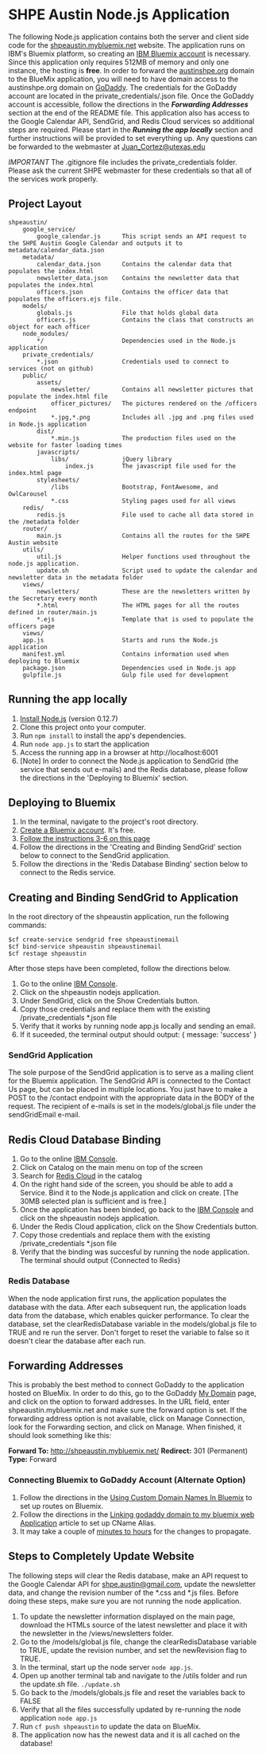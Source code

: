# SHPE Austin Node.js Application

The following Node.js application contains both the server and client side code for the [shpeaustin.mybluemix.net][] website. The application runs on IBM's Bluemix platform, so creating an [IBM Bluemix account][] is necessary. Since this application only requires 512MB of memory and only one instance, the hosting is **free**. In order to forward the [austinshpe.org][] domain to the BlueMix application, you will need to have domain access to the austinshpe.org domain on [GoDaddy][]. The credentials for the GoDaddy account are located in the private_credentials/.json file. Once the GoDaddy account is accessible, follow the directions in the ***Forwarding Addresses*** section at the end of the README file.  This application also has access to the Google Calendar API, SendGrid, and Redis Cloud services so additional steps are required. Please start in the ***Running the app locally*** section and further instructions will be provided to set everything up. Any questions can be forwarded to the webmaster at Juan_Cortez@utexas.edu

*IMPORTANT* The .gitignore file includes the private_credentials folder. Please ask the current SHPE webmaster for these credentials
so that all of the services work properly.

## Project Layout
```
shpeaustin/
	google_service/
		google_calendar.js 		This script sends an API request to the SHPE Austin Google Calendar and outputs it to metadata/calendar_data.json
	metadata/
		calendar_data.json 		Contains the calendar data that populates the index.html
		newsletter_data.json 	Contains the newsletter data that populates the index.html
		officers.json 			Contains the officer data that populates the officers.ejs file.	 
	models/
		globals.js 				File that holds global data
		officers.js 			Contains the class that constructs an object for each officer
	node_modules/
		*/						Dependencies used in the Node.js application
	private_credentials/
		*.json					Credentials used to connect to services (not on github)
	public/
		assets/
			newsletter/ 		Contains all newsletter pictures that populate the index.html file
			officer_pictures/	The pictures rendered on the /officers endpoint
			*.jpg,*.png			Includes all .jpg and .png files used in Node.js application
		dist/
			*.min.js 			The production files used on the website for faster loading times
		javascripts/
			libs/				jQuery library
				index.js 		The javascript file used for the index.html page
		stylesheets/
			/libs 				Bootstrap, FontAwesome, and OwlCarousel
			*.css 				Styling pages used for all views
	redis/
		redis.js 				File used to cache all data stored in the /metadata folder
	router/
		main.js 				Contains all the routes for the SHPE Austin website
	utils/
		util.js 				Helper functions used throughout the node.js application.
		update.sh 				Script used to update the calendar and newsletter data in the metadata folder 
	views/
		newsletters/ 			These are the newsletters written by the Secretary every month
		*.html 					The HTML pages for all the routes defined in router/main.js
		*.ejs 					Template that is used to populate the officers page
	views/
	app.js 						Starts and runs the Node.js application
	manifest.yml 				Contains information used when deploying to Bluemix
	package.json 				Dependencies used in Node.js app
	gulpfile.js 				Gulp file used for development
```

## Running the app locally
1. [Install Node.js][] (version 0.12.7)
2. Clone this project onto your computer.
3. Run `npm install` to install the app's dependencies.
5. Run `node app.js` to start the application
6. Access the running app in a browser at http://localhost:6001
7. [Note] In order to connect the Node.js application to SendGrid (the service that sends out e-mails) and the
Redis database, please follow the directions in the 'Deploying to Bluemix' section.

## Deploying to Bluemix
1. In the terminal, navigate to the project's root directory.
2. [Create a Bluemix account][]. It's free. 
3. [Follow the instructions 3-6 on this page][] 
4. Follow the directions in the 'Creating and Binding SendGrid' section below to connect to the SendGrid application.
5. Follow the directions in the 'Redis Database Binding' section below to connect to the Redis service.

## Creating and Binding SendGrid to Application
In the root directory of the shpeaustin application, run the following commands:
```
$cf create-service sendgrid free shpeaustinemail
$cf bind-service shpeaustin shpeaustinemail
$cf restage shpeaustin
```

After those steps have been completed, follow the directions below.
 1. Go to the online [IBM Console][]. 
 2. Click on the shpeaustin nodejs application. 
 3. Under SendGrid, click on the Show Credentials button. 
 4. Copy those credentials and replace them with the existing /private_credentials *.json file
 5. Verify that it works by running node app.js locally and sending an email.
 6. If it suceeded, the terminal output should output: { message: 'success' }

### SendGrid Application
The sole purpose of the SendGrid application is to serve as a mailing client for the Bluemix application. The SendGrid API is connected to the
Contact Us page, but can be placed in multiple locations. You just have to make a POST to the /contact endpoint with the appropriate data in the
BODY of the request. The recipient of e-mails is set in the models/global.js file under the sendGridEmail e-mail.

## Redis Cloud Database Binding
 1. Go to the online [IBM Console][].
 2. Click on Catalog on the main menu on top of the screen
 3. Search for [Redis Cloud][] in the catalog
 4. On the right hand side of the screen, you should be able to add a Service. Bind it to the Node.js application and click on create. [The 30MB selected plan is sufficient and is free.]
 5. Once the application has been binded, go back to the [IBM Console][] and click on the shpeaustin nodejs application.
 6. Under the Redis Cloud application, click on the Show Credentials button.
 7. Copy those credentials and replace them with the existing /private_credentials *.json file
 8. Verify that the binding was succesful by running the node application. The terminal should output {Connected to Redis}

### Redis Database
When the node application first runs, the application populates the database with the data. After each subsequent run, the application
loads data from the database, which enables quicker performance. To clear the database, set the clearRedisDatabase variable in the models/global.js file
to TRUE and re run the server. Don't forget to reset the variable to false so it doesn't clear the database after each run.

## Forwarding Addresses
This is probably the best method to connect GoDaddy to the application hosted on BlueMix. In order to do this, go to the GoDaddy [My Domain][] page, and click
on the option to forward addresses. In the URL field, enter shpeaustin.mybluemix.net and make sure the forward option is set. If the forwarding address option is not available, click on Manage Connection, look for the Forwarding section, and click on Manage. 
When finished, it should look something like this: 

**Forward To:** http://shpeaustin.mybluemix.net/
**Redirect:** 301 (Permanent)
**Type:** Forward

### Connecting Bluemix to GoDaddy Account (Alternate Option)
 1. Follow the directions in the [Using Custom Domain Names In Bluemix][] to set up routes on Bluemix. 
 2. Follow the directions in the [Linking godaddy domain to my bluemix web Application][] article to set up CName Alias.
 3. It may take a couple of [minutes to hours][] for the changes to propagate. 

## Steps to Completely Update Website
The following steps will clear the Redis database, make an API request to the Google Calendar API for shpe.austin@gmail.com, update the newsletter data, and change the revision number of the *.css and *.js files. Before doing these steps, make sure you are not running the node application.

 1. To update the newsletter information displayed on the main page, download the HTMLs source of the latest newsletter and place it with the newsletter in the /views/newsletters folder. 
 2. Go to the /models/global.js file, change the clearRedisDatabase variable to TRUE, update the revision number, and set the newRevision flag to TRUE.
 3. In the terminal, start up the node server `node app.js`. 
 4. Open up another terminal tab and navigate to the /utils folder and run the update.sh file. `./update.sh`
 5. Go back to the /models/globals.js file and reset the variables back to FALSE
 7. Verify that all the files successfully updated by re-running the node application `node app.js`
 8. Run `cf push shpeaustin` to update the data on BlueMix. 
 9. The application now has the newest data and it is all cached on the database!  

[austinshpe.org]: http://austinshpe.org
[shpeaustin.mybluemix.net]: http://shpeaustin.mybluemix.net
[GoDaddy]: https://www.godaddy.com/
[Install Node.js]: https://nodejs.org/en/download/
[IBM Bluemix account]: https://console.ng.bluemix.net/registration/
[Create a Bluemix account]: https://console.ng.bluemix.net/registration/
[Follow the instructions 3-6 on this page]: https://www.ng.bluemix.net/docs/starters/install_cli.html
[IBM Console]: https://console.ng.bluemix.net/dashboard/
[Redis Cloud]: https://console.ng.bluemix.net/catalog/services/redis-cloud/
[Using Custom Domain Names In Bluemix]: https://www.youtube.com/watch?v=fG7UbOHywXc
[Linking godaddy domain to my bluemix web Application]: http://myutilite.com/utility/75/linking-godaddy-domain-to-my-bluemix-web-application/utility.htm/
[minutes to hours]: http://stackoverflow.com/questions/5696937/godaddy-set-name-server-long-time-to-take-effect
[My Domain]: https://dcc.godaddy.com/manage/
